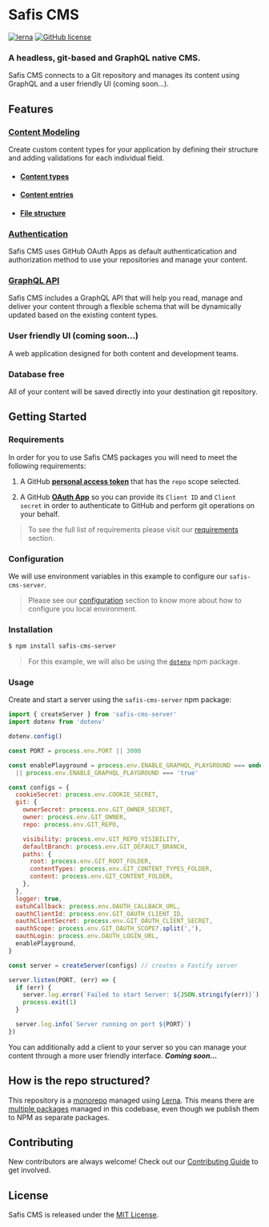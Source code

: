 # Safis CMS


[![lerna](https://img.shields.io/badge/maintained%20with-lerna-cc00ff.svg)](https://lerna.js.org/)  [![GitHub license](https://img.shields.io/badge/license-MIT-blue.svg)](https://github.com/safistech/safis-cms/blob/master/LICENSE)

### A headless, git-based and GraphQL native CMS.

Safis CMS connects to a Git repository and manages its content using GraphQL and a user friendly UI (coming soon...).

## Features

### [Content Modeling](/docs/content-modeling.md)
Create custom content types for your application by defining their structure and adding validations for each individual field.

- #### [Content types](/docs/content-modeling.md#content-types)

- #### [Content entries](/docs/content-modeling.md#content-entries)

- #### [File structure](/docs/content-modeling.md#file-structure)

### [Authentication](/docs/authentication.md)
Safis CMS uses GitHub OAuth Apps as default authenticatication and authorization method to use your repositories and manage your content.

### [GraphQL API](/docs/graphql.md)
Safis CMS includes a GraphQL API that will help you read, manage and deliver your content through a flexible schema that will be dynamically updated based on the existing content types.

### User friendly UI (coming soon...)
A web application designed for both content and development teams.

### Database free
All of your content will be saved directly into your destination git repository.

## Getting Started

### Requirements
In order for you to use Safis CMS packages you will need to meet the following requirements:

1. A GitHub **[personal access token](https://docs.github.com/en/github/authenticating-to-github/creating-a-personal-access-token)** that has the `repo` scope selected.

2. A GitHub **[OAuth App](https://docs.github.com/en/developers/apps/creating-an-oauth-app)** so you can provide its `Client ID` and `Client secret` in order to authenticate to GitHub and perform git operations on your behalf.

> To see the full list of requirements please visit our [requirements](/CONTRIBUTING.md#requirements) section.

### Configuration
We will use environment variables in this example to configure our `safis-cms-server`.

> Please see our [configuration](/CONTRIBUTING.md#configuration) section to know more about how to configure you local environment.

### Installation
```sh
$ npm install safis-cms-server
```

> For this example, we will also be using the [`dotenv`](https://github.com/motdotla/dotenv) npm package.

### Usage
Create and start a server using the `safis-cms-server` npm package:

```js
import { createServer } from 'safis-cms-server'
import dotenv from 'dotenv'

dotenv.config()

const PORT = process.env.PORT || 3000

const enablePlayground = process.env.ENABLE_GRAPHQL_PLAYGROUND === undefined
  || process.env.ENABLE_GRAPHQL_PLAYGROUND === 'true'

const configs = {
  cookieSecret: process.env.COOKIE_SECRET,
  git: {
    ownerSecret: process.env.GIT_OWNER_SECRET,
    owner: process.env.GIT_OWNER,
    repo: process.env.GIT_REPO,

    visibility: process.env.GIT_REPO_VISIBILITY,
    defaultBranch: process.env.GIT_DEFAULT_BRANCH,
    paths: {
      root: process.env.GIT_ROOT_FOLDER,
      contentTypes: process.env.GIT_CONTENT_TYPES_FOLDER,
      content: process.env.GIT_CONTENT_FOLDER,
    },
  },
  logger: true,
  oatuhCallback: process.env.OAUTH_CALLBACK_URL,
  oauthClientId: process.env.GIT_OAUTH_CLIENT_ID,
  oauthClientSecret: process.env.GIT_OAUTH_CLIENT_SECRET,
  oauthScope: process.env.GIT_OAUTH_SCOPE?.split(','),
  oauthLogin: process.env.OAUTH_LOGIN_URL,
  enablePlayground,
}

const server = createServer(configs) // creates a Fastify server

server.listen(PORT, (err) => {
  if (err) {
    server.log.error(`Failed to start Server: ${JSON.stringify(err)}`)
    process.exit(1)
  }

  server.log.info(`Server running on port ${PORT}`)
})
```

You can additionally add a client to your server so you can manage your content through a more user friendly interface. ***Coming soon...***

## How is the repo structured?
This repository is a [monorepo](https://trunkbaseddevelopment.com/monorepos/) managed using [Lerna](https://github.com/lerna/lerna). This means there are [multiple packages](https://github.com/safis-io/safis-cms/tree/main/packages) managed in this codebase, even though we publish them to NPM as separate packages.

## Contributing
New contributors are always welcome! Check out our [Contributing Guide](/CONTRIBUTING.md) to get involved.

<!-- ## Change Log
This project adheres to Semantic Versioning. Every release is documented on the Github Releases page. -->

## License
Safis CMS is released under the [MIT License](https://github.com/safis-io/safis-cms/blob/main/LICENSE).